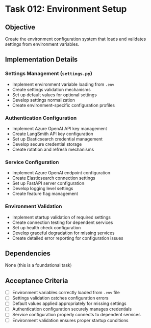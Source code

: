 # Task 012: Environment Setup

## Objective
Create the environment configuration system that loads and validates settings from environment variables.

## Implementation Details

### Settings Management (`settings.py`)
- Implement environment variable loading from `.env`
- Create settings validation mechanisms
- Set up default values for optional settings
- Develop settings normalization
- Create environment-specific configuration profiles

### Authentication Configuration
- Implement Azure OpenAI API key management
- Create LangSmith API key configuration
- Set up Elasticsearch credential management
- Develop secure credential storage
- Create rotation and refresh mechanisms

### Service Configuration
- Implement Azure OpenAI endpoint configuration
- Create Elasticsearch connection settings
- Set up FastAPI server configuration
- Develop logging level settings
- Create feature flag management

### Environment Validation
- Implement startup validation of required settings
- Create connection testing for dependent services
- Set up health check configuration
- Develop graceful degradation for missing services
- Create detailed error reporting for configuration issues

## Dependencies
None (this is a foundational task)

## Acceptance Criteria
- [ ] Environment variables correctly loaded from `.env` file
- [ ] Settings validation catches configuration errors
- [ ] Default values applied appropriately for missing settings
- [ ] Authentication configuration securely manages credentials
- [ ] Service configuration properly connects to dependent services
- [ ] Environment validation ensures proper startup conditions